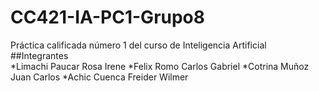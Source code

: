 # CC421-IA-PC1-Grupo8
Práctica calificada número 1 del curso de Inteligencia Artificial
<br/>
##Integrantes
<br/>
*Limachi Paucar Rosa Irene 
*Felix Romo Carlos Gabriel 
*Cotrina Muñoz Juan Carlos
*Achic Cuenca Freider Wilmer
